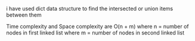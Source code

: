 i have used dict data structure to find the intersected or union items between them

Time complexity and Space complexity are O(n + m) 
where n = number of nodes in first linked list
where m = number of nodes in second linked list